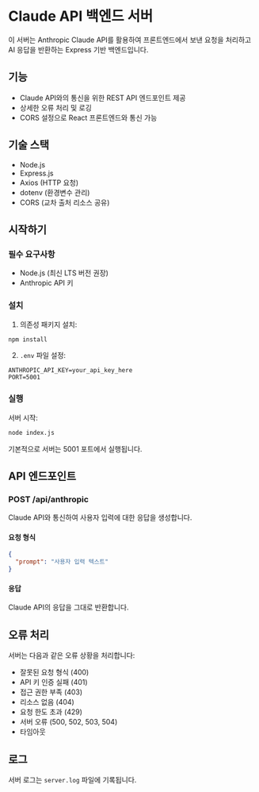 # Claude API 백엔드 서버

이 서버는 Anthropic Claude API를 활용하여 프론트엔드에서 보낸 요청을 처리하고 AI 응답을 반환하는 Express 기반 백엔드입니다.

## 기능

- Claude API와의 통신을 위한 REST API 엔드포인트 제공
- 상세한 오류 처리 및 로깅
- CORS 설정으로 React 프론트엔드와 통신 가능

## 기술 스택

- Node.js
- Express.js
- Axios (HTTP 요청)
- dotenv (환경변수 관리)
- CORS (교차 출처 리소스 공유)

## 시작하기

### 필수 요구사항

- Node.js (최신 LTS 버전 권장)
- Anthropic API 키

### 설치

1. 의존성 패키지 설치:
```bash
npm install
```

2. `.env` 파일 설정:
```
ANTHROPIC_API_KEY=your_api_key_here
PORT=5001
```

### 실행

서버 시작:
```bash
node index.js
```

기본적으로 서버는 5001 포트에서 실행됩니다.

## API 엔드포인트

### POST /api/anthropic

Claude API와 통신하여 사용자 입력에 대한 응답을 생성합니다.

#### 요청 형식
```json
{
  "prompt": "사용자 입력 텍스트"
}
```

#### 응답
Claude API의 응답을 그대로 반환합니다.

## 오류 처리

서버는 다음과 같은 오류 상황을 처리합니다:
- 잘못된 요청 형식 (400)
- API 키 인증 실패 (401)
- 접근 권한 부족 (403)
- 리소스 없음 (404)
- 요청 한도 초과 (429)
- 서버 오류 (500, 502, 503, 504)
- 타임아웃

## 로그

서버 로그는 `server.log` 파일에 기록됩니다. 